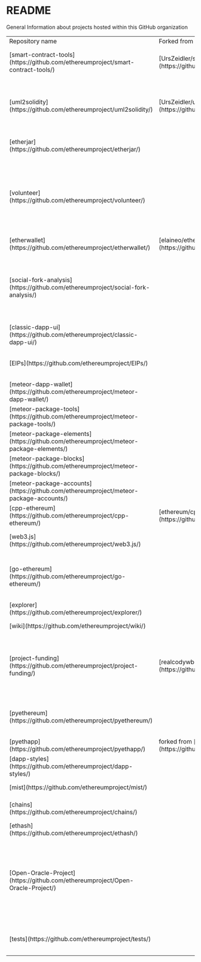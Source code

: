 # README
General Information about projects hosted within this GitHub organization

<table>
    <tr>
        <td>Repository name</td>
        <td>Forked from</td>
        <td>Short Description</td>
        <td>Language</td>
    </tr>
    <tr>
        <td>[smart-contract-tools](https://github.com/ethereumproject/smart-contract-tools/)</td>
        <td>[UrsZeidler/smart-contract-tools](https://github.com/UrsZeidler/smart-contract-tools/)</td>
        <td>Eclipse plugin tools to support Smart Contract Development.</td>
        <td>Java 1 1</td>
    </tr>
    <tr>
        <td>[uml2solidity](https://github.com/ethereumproject/uml2solidity/)</td>
        <td>[UrsZeidler/uml2solidity](https://github.com/UrsZeidler/uml2solidity/)</td>
        <td>A uml profile and a set of acceleo code generators to model smart contracts in uml and generate solidity code.</td>
        <td>Java 0 1</td>
    </tr>     
    <tr>
        <td>[etherjar](https://github.com/ethereumproject/etherjar/)</td>
        <td></td>
        <td>Lightweight Java client to Ethereum blockchain</td>
        <td>Io 15 14</td>
    </tr>      
    <tr>
        <td>[volunteer](https://github.com/ethereumproject/volunteer/)</td>
        <td></td>
        <td>Information regarding the community development initiative, learn how to volunteer and contribute to the decentralized development effort.</td>
        <td>JavaScript 4 147</td>
    </tr> 
    <tr>
        <td>[etherwallet](https://github.com/ethereumproject/etherwallet/)</td>
        <td>[elaineo/etherwallet](https://github.com/elaineo/etherwallet/)</td>
        <td>ClassicEtherWallet</td>
        <td>Python 3 3</td>
    </tr> 
    <tr>
        <td>[social-fork-analysis](https://github.com/ethereumproject/social-fork-analysis/)</td>
        <td></td>
        <td>A citizen journalism project doing social network analysis with the goal of creating an easy to use data set for journalists and researchers</td>
        <td>2 1</td>
    </tr>    
    <tr>
        <td>[classic-dapp-ui](https://github.com/ethereumproject/classic-dapp-ui/)</td>
        <td></td>
        <td></td>
        <td>1 2</td>
    </tr>
    <tr>
        <td>[EIPs](https://github.com/ethereumproject/EIPs/)</td>
        <td></td>
        <td>The Ethereum Classic Improvement Proposal</td>
        <td>JavaScript 1 0</td>
    </tr> 
    <tr>
        <td>[meteor-dapp-wallet](https://github.com/ethereumproject/meteor-dapp-wallet/)</td>
        <td></td>
        <td>Mist wallet associated project</td>
        <td>JavaScript 1 0</td>
    </tr>
    <tr>
        <td>[meteor-package-tools](https://github.com/ethereumproject/meteor-package-tools/)</td>
        <td></td>
        <td>Mist wallet associated project</td>
        <td>JavaScript 1 0</td>
    </tr> 
    <tr>
        <td>[meteor-package-elements](https://github.com/ethereumproject/meteor-package-elements/)</td>
        <td></td>
        <td>Mist wallet associated project</td>
        <td>JavaScript 1 0</td>
    </tr>
    <tr>
        <td>[meteor-package-blocks](https://github.com/ethereumproject/meteor-package-blocks/)</td>
        <td></td>
        <td>Mist wallet associated project</td>
        <td>JavaScript 1 0</td>
    </tr>
    <tr>
        <td>[meteor-package-accounts](https://github.com/ethereumproject/meteor-package-accounts/)</td>
        <td></td>
        <td>Mist wallet associated project</td>
        <td>C++ 2 372</td>
    </tr>
    <tr>
        <td>[cpp-ethereum](https://github.com/ethereumproject/cpp-ethereum/)</td>
        <td>[ethereum/cpp-ethereum](https://github.com/ethereum/cpp-ethereum/)</td>
        <td>Ethereum C++ client</td>
        <td>JavaScript 1 2</td>
    </tr>
    <tr>
        <td>[web3.js](https://github.com/ethereumproject/web3.js/)</td>
        <td></td>
        <td>Ethereum Compatible JavaScript API</td>
        <td>Go 35 20</td>
    </tr>
    <tr>
        <td>[go-ethereum](https://github.com/ethereumproject/go-ethereum/)</td>
        <td></td>
        <td>Go language implementation of the original/classic design of the Ethereum protocol</td>
        <td>JavaScript 10 8</td>
    </tr>
    <tr>
        <td>[explorer](https://github.com/ethereumproject/explorer/)</td>
        <td></td>
        <td>EthereumClassic Block Explorer</td>
        <td>0 0</td>
    </tr>
    <tr>
        <td>[wiki](https://github.com/ethereumproject/wiki/)</td>
        <td></td>
        <td>The Ethereum Classic Wiki</td>
        <td>6 3</td>
    </tr>
    <tr>
        <td>[project-funding](https://github.com/ethereumproject/project-funding/)</td>
        <td>[realcodywburns/Project_Funding](https://github.com/realcodywburns/Project_Funding/)</td>
        <td>A decentralized and transparent community trust, created to fund projects focused on ethereum classic development</td>
        <td></td>
    </tr>
    <tr>
        <td>[pyethereum](https://github.com/ethereumproject/pyethereum/)</td>
        <td></td>
        <td>Original/Classic version of the next generation cryptocurrency network</td>
        <td>Python 0 96</td>
    </tr>
    <tr>
        <td>[pyethapp](https://github.com/ethereumproject/pyethapp/)</td>
        <td>forked from [ethereum/pyethapp](https://github.com/ethereum/pyethapp/)</td>
        <td></td>
        <td>CSS 1 0</td>
    </tr>
    <tr>
        <td>[dapp-styles](https://github.com/ethereumproject/dapp-styles/)</td>
        <td></td>
        <td>Mist wallet associated project</td>
        <td>JavaScript 8 4</td>
    </tr>
    <tr>
        <td>[mist](https://github.com/ethereumproject/mist/)</td>
        <td></td>
        <td>Mist browser & wallet</td>
        <td>0 0</td>
    </tr>
    <tr>
        <td>[chains](https://github.com/ethereumproject/chains/)</td>
        <td></td>
        <td>Documentation on Ethereum Classic blockchains</td>
        <td>C 1 0</td>
    </tr>
    <tr>
        <td>[ethash](https://github.com/ethereumproject/ethash/)</td>
        <td></td>
        <td></td>
        <td>5 0</td>
    </tr>
    <tr>
        <td>[Open-Oracle-Project](https://github.com/ethereumproject/Open-Oracle-Project/)</td>
        <td></td>
        <td>Open Oracle project is a public utility to inject web/API data into the Ethereum Classic Blockchain to trigger smart contracts easily, securely and cheaply.</td>
        <td>1 0</td>
    </tr>
    <tr>
        <td>[tests](https://github.com/ethereumproject/tests/)</td>
        <td></td>
        <td>Common tests for all Ethereum Classic implementations</td>
        <td></td>
    </tr>    
</table>
